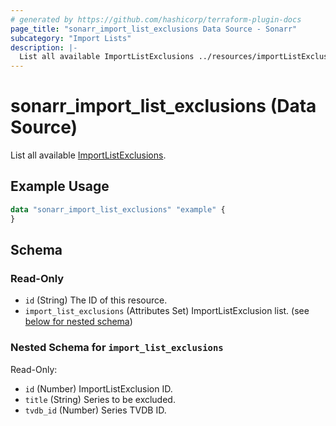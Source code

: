 ```yaml
---
# generated by https://github.com/hashicorp/terraform-plugin-docs
page_title: "sonarr_import_list_exclusions Data Source - Sonarr"
subcategory: "Import Lists"
description: |-
  List all available ImportListExclusions ../resources/importListExclusion.
---
```


# sonarr_import_list_exclusions (Data Source)

<!-- subcategory:Import Lists -->
List all available [ImportListExclusions](../resources/importListExclusion).

## Example Usage

```terraform
data "sonarr_import_list_exclusions" "example" {
}
```

<!-- schema generated by tfplugindocs -->
## Schema

### Read-Only

- `id` (String) The ID of this resource.
- `import_list_exclusions` (Attributes Set) ImportListExclusion list. (see [below for nested schema](#nestedatt--import_list_exclusions))

<a id="nestedatt--import_list_exclusions"></a>
### Nested Schema for `import_list_exclusions`

Read-Only:

- `id` (Number) ImportListExclusion ID.
- `title` (String) Series to be excluded.
- `tvdb_id` (Number) Series TVDB ID.
